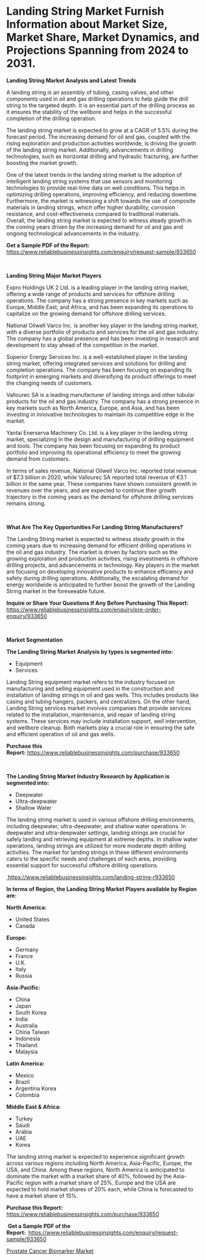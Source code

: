 <p><h1>Landing String Market Furnish Information about Market Size, Market Share, Market Dynamics, and Projections Spanning from 2024 to 2031.</h1></p><p><strong>Landing String Market Analysis and Latest Trends</strong></p>
<p><p>A landing string is an assembly of tubing, casing valves, and other components used in oil and gas drilling operations to help guide the drill string to the targeted depth. It is an essential part of the drilling process as it ensures the stability of the wellbore and helps in the successful completion of the drilling operation.</p><p>The landing string market is expected to grow at a CAGR of 5.5% during the forecast period. The increasing demand for oil and gas, coupled with the rising exploration and production activities worldwide, is driving the growth of the landing string market. Additionally, advancements in drilling technologies, such as horizontal drilling and hydraulic fracturing, are further boosting the market growth.</p><p>One of the latest trends in the landing string market is the adoption of intelligent landing string systems that use sensors and monitoring technologies to provide real-time data on well conditions. This helps in optimizing drilling operations, improving efficiency, and reducing downtime. Furthermore, the market is witnessing a shift towards the use of composite materials in landing strings, which offer higher durability, corrosion resistance, and cost-effectiveness compared to traditional materials. Overall, the landing string market is expected to witness steady growth in the coming years driven by the increasing demand for oil and gas and ongoing technological advancements in the industry.</p></p>
<p><strong>Get a Sample PDF of the Report:&nbsp;</strong> <a href="https://www.reliablebusinessinsights.com/enquiry/request-sample/933650">https://www.reliablebusinessinsights.com/enquiry/request-sample/933650</a></p>
<p>&nbsp;</p>
<p><strong>Landing String Major Market Players</strong></p>
<p><p>Expro Holdings UK 2 Ltd. is a leading player in the landing string market, offering a wide range of products and services for offshore drilling operations. The company has a strong presence in key markets such as Europe, Middle East, and Africa, and has been expanding its operations to capitalize on the growing demand for offshore drilling services.</p><p>National Oilwell Varco Inc. is another key player in the landing string market, with a diverse portfolio of products and services for the oil and gas industry. The company has a global presence and has been investing in research and development to stay ahead of the competition in the market.</p><p>Superior Energy Services Inc. is a well-established player in the landing string market, offering integrated services and solutions for drilling and completion operations. The company has been focusing on expanding its footprint in emerging markets and diversifying its product offerings to meet the changing needs of customers.</p><p>Vallourec SA is a leading manufacturer of landing strings and other tubular products for the oil and gas industry. The company has a strong presence in key markets such as North America, Europe, and Asia, and has been investing in innovative technologies to maintain its competitive edge in the market.</p><p>Yantai Enerserva Machinery Co. Ltd. is a key player in the landing string market, specializing in the design and manufacturing of drilling equipment and tools. The company has been focusing on expanding its product portfolio and improving its operational efficiency to meet the growing demand from customers.</p><p>In terms of sales revenue, National Oilwell Varco Inc. reported total revenue of $7.3 billion in 2020, while Vallourec SA reported total revenue of €3.1 billion in the same year. These companies have shown consistent growth in revenues over the years, and are expected to continue their growth trajectory in the coming years as the demand for offshore drilling services remains strong.</p></p>
<p>&nbsp;</p>
<p><strong>What Are The Key Opportunities For Landing String Manufacturers?</strong></p>
<p><p>The Landing String market is expected to witness steady growth in the coming years due to increasing demand for efficient drilling operations in the oil and gas industry. The market is driven by factors such as the growing exploration and production activities, rising investments in offshore drilling projects, and advancements in technology. Key players in the market are focusing on developing innovative products to enhance efficiency and safety during drilling operations. Additionally, the escalating demand for energy worldwide is anticipated to further boost the growth of the Landing String market in the foreseeable future.</p></p>
<p><strong>Inquire or Share Your Questions If Any Before Purchasing This Report:</strong> <a href="https://www.reliablebusinessinsights.com/enquiry/pre-order-enquiry/933650">https://www.reliablebusinessinsights.com/enquiry/pre-order-enquiry/933650</a></p>
<p>&nbsp;</p>
<p><strong>Market Segmentation</strong></p>
<p><strong>The Landing String Market Analysis by types is segmented into:</strong></p>
<p><ul><li>Equipment</li><li>Services</li></ul></p>
<p><p>Landing String equipment market refers to the industry focused on manufacturing and selling equipment used in the construction and installation of landing strings in oil and gas wells. This includes products like casing and tubing hangers, packers, and centralizers. On the other hand, Landing String services market involves companies that provide services related to the installation, maintenance, and repair of landing string systems. These services may include installation support, well intervention, and wellbore cleanup. Both markets play a crucial role in ensuring the safe and efficient operation of oil and gas wells.</p></p>
<p><strong>Purchase this Report:&nbsp;</strong><a href="https://www.reliablebusinessinsights.com/purchase/933650">https://www.reliablebusinessinsights.com/purchase/933650</a></p>
<p>&nbsp;</p>
<p><strong>The Landing String Market Industry Research by Application is segmented into:</strong></p>
<p><ul><li>Deepwater</li><li>Ultra-deepwater</li><li>Shallow Water</li></ul></p>
<p><p>The landing string market is used in various offshore drilling environments, including deepwater, ultra-deepwater, and shallow water operations. In deepwater and ultra-deepwater settings, landing strings are crucial for safely landing and retrieving equipment at extreme depths. In shallow water operations, landing strings are utilized for more moderate depth drilling activities. The market for landing strings in these different environments caters to the specific needs and challenges of each area, providing essential support for successful offshore drilling operations.</p></p>
<p><a href="https://www.reliablebusinessinsights.com/landing-string-r933650">&nbsp;https://www.reliablebusinessinsights.com/landing-string-r933650</a></p>
<p><strong>In terms of Region, the Landing String Market Players available by Region are:</strong></p>
<p>
    <p> <strong> North America: </strong>
        <ul>
            <li>United States</li>
            <li>Canada</li>
        </ul>
        </p> 
    <p> <strong> Europe: </strong>
        <ul>
            <li>Germany</li>
            <li>France</li>
            <li>U.K.</li>
            <li>Italy</li>
            <li>Russia</li>
        </ul>
        </p> 
    <p> <strong> Asia-Pacific: </strong>
        <ul>
            <li>China</li>
            <li>Japan</li>
            <li>South Korea</li>
            <li>India</li>
            <li>Australia</li>
            <li>China Taiwan</li>
            <li>Indonesia</li>
            <li>Thailand</li>
            <li>Malaysia</li>
        </ul>
        </p> 
    <p> <strong> Latin America: </strong>
        <ul>
            <li>Mexico</li>
            <li>Brazil</li>
            <li>Argentina Korea</li>
            <li>Colombia</li>
        </ul>
        </p> 
    <p> <strong> Middle East & Africa: </strong>
        <ul>
            <li>Turkey</li>
            <li>Saudi</li>
            <li>Arabia</li>
            <li>UAE</li>
            <li>Korea</li>
        </ul>
    </p>
    </p>
<p><p>The landing string market is expected to experience significant growth across various regions including North America, Asia-Pacific, Europe, the USA, and China. Among these regions, North America is anticipated to dominate the market with a market share of 40%, followed by the Asia-Pacific region with a market share of 25%. Europe and the USA are expected to hold market shares of 20% each, while China is forecasted to have a market share of 15%.</p></p>
<p><strong>Purchase this Report: </strong><a href="https://www.reliablebusinessinsights.com/purchase/933650">https://www.reliablebusinessinsights.com/purchase/933650</a></p>
<p>&nbsp;<strong>Get a Sample PDF of the Report:&nbsp;&nbsp;</strong><a href="https://www.reliablebusinessinsights.com/enquiry/request-sample/933650">https://www.reliablebusinessinsights.com/enquiry/request-sample/933650</a></p>
<p><strong></strong></p>
<p><p><a href="https://github.com/mdhefjumiah/Market-Research-Report-List-2/blob/main/prostate-cancer-biomarker-market.md">Prostate Cancer Biomarker Market</a></p></p>